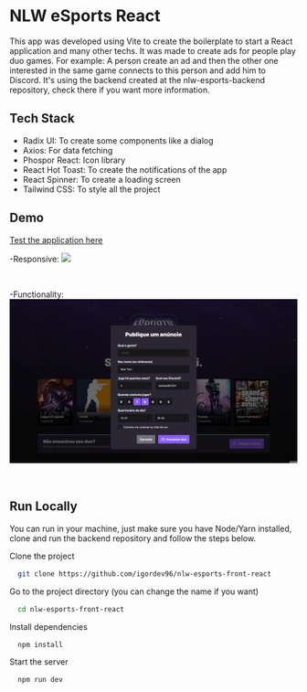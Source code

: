 # NLW eSports React

This app was developed using Vite to create the boilerplate to start a React application and many other techs. It was made to create ads for people play duo games. For example:
A person create an ad and then the other one interested in the same game connects to this person and add him to Discord.
It's using the backend created at the nlw-esports-backend repository, check there if you want more information.

## Tech Stack

- Radix UI: To create some components like a dialog
- Axios: For data fetching
- Phospor React: Icon library
- React Hot Toast: To create the notifications of the app
- React Spinner: To create a loading screen
- Tailwind CSS: To style all the project

## Demo

[Test the application here](https://nlw-esports-react.netlify.app/)

-Responsive:
<img src="https://github.com/igordev96/nlw-esports-front-react/blob/master/repository/responsive.gif.gif">

<br>

-Functionality:
<img src="https://github.com/igordev96/nlw-esports-front-react/blob/master/repository/LoadingAndToaster.gif.gif">

<br>

## Run Locally

You can run in your machine, just make sure you have Node/Yarn installed, clone and run the backend repository and follow the steps below.

Clone the project

```bash
  git clone https://github.com/igordev96/nlw-esports-front-react
```

Go to the project directory (you can change the name if you want)

```bash
  cd nlw-esports-front-react
```

Install dependencies

```bash
  npm install
```

Start the server

```bash
  npm run dev
```
